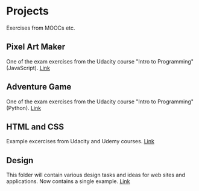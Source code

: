 # Projects
Exercises from MOOCs etc.


## Pixel Art Maker
One of the exam exercises from the Udacity course "Intro to Programming" (JavaScript). [Link](./javascript)

## Adventure Game
One of the exam exercises from the Udacity course "Intro to Programming" (Python). [Link](./python)

## HTML and CSS
Example excercises from Udacity and Udemy courses. [Link](./html)

## Design
This folder will contain various design tasks and ideas for web sites and applications. Now contains a single example. [Link](./html)
